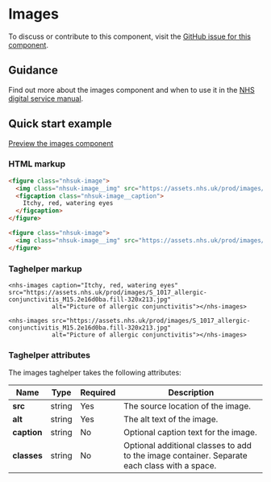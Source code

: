 ﻿# Images

To discuss or contribute to this component, visit the [GitHub issue for this component]().

## Guidance

Find out more about the images component and when to use it in the [NHS digital service manual](https://beta.nhs.uk/service-manual/styles-components-patterns/images).

## Quick start example

[Preview the images component](https://dotnetcorefelpoc.azurewebsites.net/components/images)

### HTML markup

```html
<figure class="nhsuk-image">
  <img class="nhsuk-image__img" src="https://assets.nhs.uk/prod/images/S_1017_allergic-conjunctivitis_M15.2e16d0ba.fill-320x213.jpg" alt="Picture of allergic conjunctivitis">
  <figcaption class="nhsuk-image__caption">
    Itchy, red, watering eyes
  </figcaption>
</figure>

<figure class="nhsuk-image">
  <img class="nhsuk-image__img" src="https://assets.nhs.uk/prod/images/S_1017_allergic-conjunctivitis_M15.2e16d0ba.fill-320x213.jpg" alt="Picture of allergic conjunctivitis">
</figure>
```

### Taghelper markup

```
<nhs-images caption="Itchy, red, watering eyes" src="https://assets.nhs.uk/prod/images/S_1017_allergic-conjunctivitis_M15.2e16d0ba.fill-320x213.jpg"
            alt="Picture of allergic conjunctivitis"></nhs-images>

<nhs-images src="https://assets.nhs.uk/prod/images/S_1017_allergic-conjunctivitis_M15.2e16d0ba.fill-320x213.jpg"
            alt="Picture of allergic conjunctivitis"></nhs-images>
```

### Taghelper attributes

The images taghelper takes the following attributes:

| Name                    | Type     | Required  | Description             |
| ------------------------|----------|-----------|-------------------------|
| **src**                 | string   | Yes       | The source location of the image. |
| **alt**                 | string   | Yes       | The alt text of the image. |
| **caption**             | string   | No        | Optional caption text for the image. |
| **classes**             | string   | No        | Optional additional classes to add to the image container. Separate each class with a space. |
